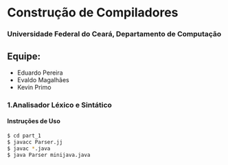 # Construção de Compiladores
### Universidade Federal do Ceará, Departamento de Computação

## Equipe:
  - Eduardo Pereira
  - Evaldo Magalhães
  - Kevin Primo


### 1.Analisador Léxico e Sintático
#### Instruções de Uso
```sh
$ cd part_1
$ javacc Parser.jj
$ javac *.java
$ java Parser minijava.java